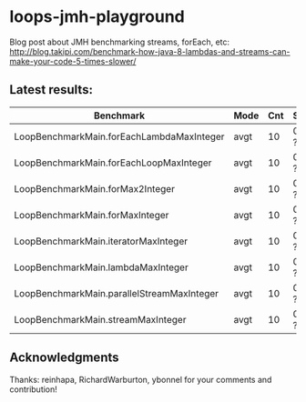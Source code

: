 # loops-jmh-playground

Blog post about JMH benchmarking streams, forEach, etc: http://blog.takipi.com/benchmark-how-java-8-lambdas-and-streams-can-make-your-code-5-times-slower/

## Latest results:

|Benchmark                                  | Mode  |Cnt  |Score    |Error | Units|
|---------                                  | ----  |---  |-----    |----- | -----|
|LoopBenchmarkMain.forEachLambdaMaxInteger  | avgt  | 10  |0.159 ?  |0.069 | ms/op|
|LoopBenchmarkMain.forEachLoopMaxInteger    | avgt  | 10  |0.116 ?  |0.001 | ms/op|
|LoopBenchmarkMain.forMax2Integer           | avgt  | 10  |0.102 ?  |0.001 | ms/op|
|LoopBenchmarkMain.forMaxInteger            | avgt  | 10  |0.103 ?  |0.001 | ms/op|
|LoopBenchmarkMain.iteratorMaxInteger       | avgt  | 10  |0.116 ?  |0.001 | ms/op|
|LoopBenchmarkMain.lambdaMaxInteger         | avgt  | 10  |0.603 ?  |0.001 | ms/op|
|LoopBenchmarkMain.parallelStreamMaxInteger | avgt  | 10  |0.090 ?  |0.002 | ms/op|
|LoopBenchmarkMain.streamMaxInteger         | avgt  | 10  |0.123 ?  |0.003 | ms/op|

## Acknowledgments

Thanks: reinhapa, RichardWarburton, ybonnel for your comments and contribution!

